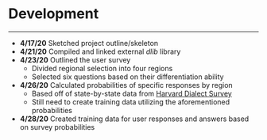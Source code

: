 # Development

---
- **4/17/20** Sketched project outline/skeleton
- **4/21/20** Compiled and linked external *dlib* library
- **4/23/20** Outlined the user survey
   - Divided regional selection into four regions
   - Selected six questions based on their differentiation ability
- **4/26/20** Calculated probabilities of specific responses by region
    - Based off of state-by-state data from [Harvard Dialect Survey](http://www4.uwm.edu/FLL/linguistics/dialect/maps.html) 
    - Still need to create training data utilizing the aforementioned probabilities
- **4/28/20** Created training data for user responses and answers based on survey probabilities